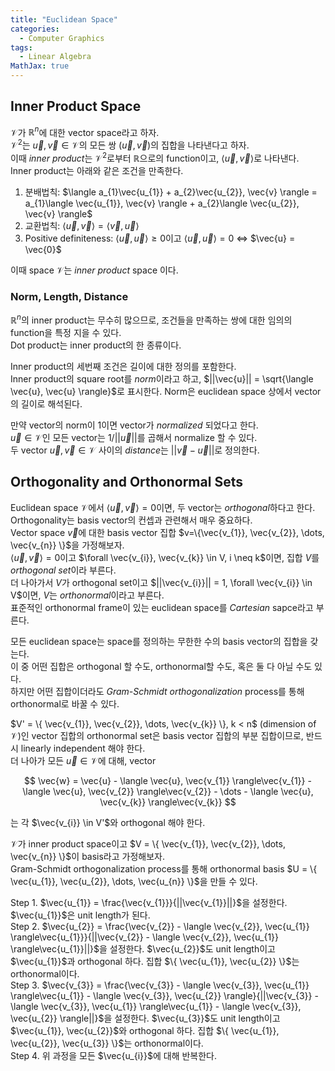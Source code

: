 ```yaml
---
title: "Euclidean Space"
categories:
  - Computer Graphics
tags:
  - Linear Algebra
MathJax: true
---
```


## Inner Product Space
$\mathcal{V}$가 $\mathbb{R}^{n}$에 대한 vector space라고 하자.  
$\mathcal{V}^{2}$는 $\vec{u},\vec{v} \in \mathcal{V}$의 모든 쌍 $(\vec{u},\vec{v})$의 집합을 나타낸다고 하자.  
이때 *inner product*는 $\mathcal{V}^{2}$로부터 $\mathbb{R}$으로의 function이고, $\langle \vec{u}, \vec{v} \rangle$로 나타낸다.  
Inner product는 아래와 같은 조건을 만족한다.  
1. 분배법칙: $\langle a_{1}\vec{u_{1}} + a_{2}\vec{u_{2}}, \vec{v} \rangle = a_{1}\langle \vec{u_{1}}, \vec{v} \rangle + a_{2}\langle \vec{u_{2}}, \vec{v} \rangle$
2. 교환법칙: $\langle \vec{u}, \vec{v} \rangle = \langle \vec{v}, \vec{u} \rangle$
3. Positive definiteness: $\langle \vec{u}, \vec{u} \rangle \ge 0$이고 $\langle \vec{u}, \vec{u} \rangle = 0$ $\Longleftrightarrow$ $\vec{u} = \vec{0}$

이때 space $\mathcal{V}$는 *inner product* space 이다.

### Norm, Length, Distance
$\mathbb{R}^{n}$의 inner product는 무수히 많으므로, 조건들을 만족하는 쌍에 대한 임의의 function을 특정 지을 수 있다.  
Dot product는 inner product의 한 종류이다.  

Inner product의 세번째 조건은 길이에 대한 정의를 포함한다.  
Inner product의 square root를 *norm*이라고 하고, $||\vec{u}|| = \sqrt{\langle \vec{u}, \vec{u} \rangle}$로 표시한다.
Norm은 euclidean space 상에서 vector의 길이로 해석된다.  

만약 vector의 norm이 1이면 vector가 *normalized* 되었다고 한다.  
$\vec{u} \in \mathcal{V}$인 모든 vector는 $1/||\vec{u}||$를 곱해서 normalize 할 수 있다.  
두 vector $\vec{u}, \vec{v} \in \mathcal{V}$ 사이의 *distance*는 $||\vec{v} - \vec{u}||$로 정의한다.


## Orthogonality and Orthonormal Sets
Euclidean space $\mathcal{V}$에서 $\langle \vec{u}, \vec{v} \rangle = 0$이면, 두 vector는 *orthogonal*하다고 한다.  
Orthogonality는 basis vector의 컨셉과 관련해서 매우 중요하다.  
Vector space $\vec{v}$에 대한 basis vector 집합 $v=\{\vec{v_{1}}, \vec{v_{2}}, \dots, \vec{v_{n}} \}$을 가정해보자.  
$\langle \vec{u}, \vec{v} \rangle = 0$이고 $\forall \vec{v_{i}}, \vec{v_{k}} \in V, i \neq k$이면, 집합 $V$를 *orthogonal set*이라 부른다.  
더 나아가서 $V$가 orthogonal set이고 $||\vec{v_{i}}|| = 1, \forall \vec{v_{i}} \in V$이면, $V$는 *orthonormal*이라고 부른다.  
표준적인 orthonormal frame이 있는 euclidean space를 *Cartesian* sapce라고 부른다.

모든 euclidean space는 space를 정의하는 무한한 수의 basis vector의 집합을 갖는다.  
이 중 어떤 집합은 orthogonal 할 수도, orthonormal할 수도, 혹은 둘 다 아닐 수도 있다.  
하지만 어떤 집합이더라도 *Gram-Schmidt orthogonalization* process를 통해 orthonormal로 바꿀 수 있다.  

$V' = \{ \vec{v_{1}}, \vec{v_{2}}, \dots, \vec{v_{k}} \}, k < n$ (dimension of $\mathcal{V}$)인 vector 집합의 orthonormal set은 basis vector 집합의 부분 집합이므로, 반드시 linearly independent 해야 한다.  
더 나아가 모든 $\vec{u} \in \mathcal{V}$에 대해, vector  

$$
\vec{w} = \vec{u} - \langle \vec{u}, \vec{v_{1}} \rangle\vec{v_{1}} - \langle \vec{u}, \vec{v_{2}} \rangle\vec{v_{2}} - \dots - \langle \vec{u}, \vec{v_{k}} \rangle\vec{v_{k}}
$$

는 각 $\vec{v_{i}} \in V'$와 orthogonal 해야 한다.

$\mathcal{V}$가 inner product space이고 $V = \{ \vec{v_{1}}, \vec{v_{2}}, \dots, \vec{v_{n}} \}$이 basis라고 가정해보자.  
Gram-Schmidt orthogonalization process를 통해 orthonormal basis $U = \{ \vec{u_{1}}, \vec{u_{2}}, \dots, \vec{u_{n}} \}$을 만들 수 있다.

Step 1. $\vec{u_{1}} = \frac{\vec{v_{1}}}{||\vec{v_{1}}||}$을 설정한다. $\vec{u_{1}}$은 unit length가 된다.  
Step 2. $\vec{u_{2}} = \frac{\vec{v_{2}} - \langle \vec{v_{2}}, \vec{u_{1}} \rangle\vec{u_{1}}}{||\vec{v_{2}} - \langle \vec{v_{2}}, \vec{u_{1}} \rangle\vec{u_{1}}||}$을 설정한다. $\vec{u_{2}}$도 unit length이고 $\vec{u_{1}}$과 orthogonal 하다. 집합 $\{ \vec{u_{1}}, \vec{u_{2}} \}$는 orthonormal이다.  
Step 3. $\vec{v_{3}} = \frac{\vec{v_{3}} - \langle \vec{v_{3}}, \vec{u_{1}} \rangle\vec{u_{1}} - \langle \vec{v_{3}}, \vec{u_{2}} \rangle}{||\vec{v_{3}} - \langle \vec{v_{3}}, \vec{u_{1}} \rangle\vec{u_{1}} - \langle \vec{v_{3}}, \vec{u_{2}} \rangle||}$을 설정한다. $\vec{u_{3}}$도 unit length이고 $\vec{u_{1}}, \vec{u_{2}}$와 orthogonal 하다. 집합 $\{ \vec{u_{1}}, \vec{u_{2}}, \vec{u_{3}} \}$는 orthonormal이다.  
Step 4. 위 과정을 모든 $\vec{u_{i}}$에 대해 반복한다.
